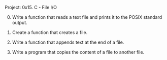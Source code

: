 Project: 0x15. C - File I/O


0. Write a function that reads a text file and prints it to the POSIX standard output.

1. Create a function that creates a file.

2. Write a function that appends text at the end of a file.

3. Write a program that copies the content of a file to another file.

